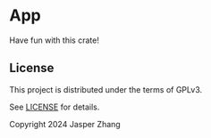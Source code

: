 # App

Have fun with this crate!

## License

This project is distributed under the terms of GPLv3.

See [LICENSE](LICENSE) for details.

Copyright 2024 Jasper Zhang
